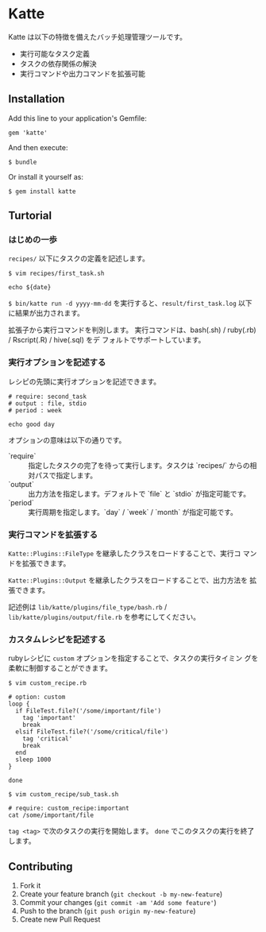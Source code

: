 # Katte

Katte は以下の特徴を備えたバッチ処理管理ツールです。

- 実行可能なタスク定義
- タスクの依存関係の解決
- 実行コマンドや出力コマンドを拡張可能

## Installation

Add this line to your application's Gemfile:

    gem 'katte'

And then execute:

    $ bundle

Or install it yourself as:

    $ gem install katte

## Turtorial

### はじめの一歩

`recipes/` 以下にタスクの定義を記述します。

    $ vim recipes/first_task.sh

    echo ${date}

`$ bin/katte run -d yyyy-mm-dd` を実行すると、`result/first_task.log` 以下
に結果が出力されます。

拡張子から実行コマンドを判別します。
実行コマンドは、bash(.sh) / ruby(.rb) / Rscript(.R) / hive(.sql) をデ
フォルトでサポートしています。

### 実行オプションを記述する

レシピの先頭に実行オプションを記述できます。

    # require: second_task
    # output : file, stdio
    # period : week

    echo good day

オプションの意味は以下の通りです。

<dl>
  <dt>`require`</dt><dd>指定したタスクの完了を待って実行します。タスクは
  `recipes/` からの相対パスで指定します。</dd>
  <dt>`output`</dt><dd>出力方法を指定します。デフォルトで `file` と
  `stdio` が指定可能です。</dd>
  <dt>`period`</dt><dd>実行周期を指定します。`day` / `week` / `month`
  が指定可能です。</dd>
</dl>

### 実行コマンドを拡張する

`Katte::Plugins::FileType` を継承したクラスをロードすることで、実行コ
マンドを拡張できます。

`Katte::Plugins::Output` を継承したクラスをロードすることで、出力方法を
拡張できます。

記述例は `lib/katte/plugins/file_type/bash.rb` /
`lib/katte/plugins/output/file.rb` を参考にしてください。

### カスタムレシピを記述する

rubyレシピに `custom` オプションを指定することで、タスクの実行タイミン
グを柔軟に制御することができます。

    $ vim custom_recipe.rb

    # option: custom
    loop {
      if FileTest.file?('/some/important/file')
        tag 'important'
        break
      elsif FileTest.file?('/some/critical/file')
        tag 'critical'
        break
      end
      sleep 1000
    }

    done

    $ vim custom_recipe/sub_task.sh

    # require: custom_recipe:important
    cat /some/important/file

`tag <tag>` で次のタスクの実行を開始します。
`done` でこのタスクの実行を終了します。

## Contributing

1. Fork it
2. Create your feature branch (`git checkout -b my-new-feature`)
3. Commit your changes (`git commit -am 'Add some feature'`)
4. Push to the branch (`git push origin my-new-feature`)
5. Create new Pull Request
